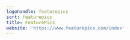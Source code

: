 ```yaml
---
logohandle: featurepics
sort: featurepics
title: FeaturePics
website: 'https://www.featurepics.com/index'
---
```

